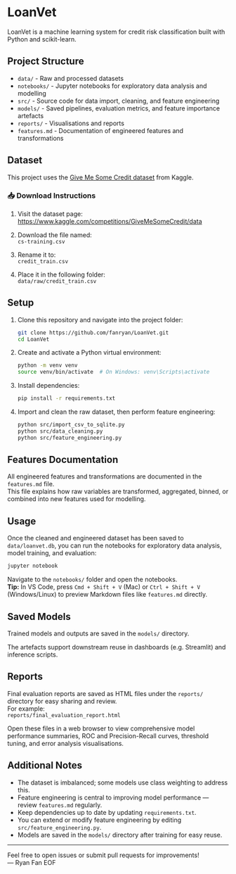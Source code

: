# LoanVet

LoanVet is a machine learning system for credit risk classification built with Python and scikit-learn.

## Project Structure

- `data/` - Raw and processed datasets
- `notebooks/` - Jupyter notebooks for exploratory data analysis and modelling
- `src/` - Source code for data import, cleaning, and feature engineering
- `models/` - Saved pipelines, evaluation metrics, and feature importance artefacts
- `reports/` - Visualisations and reports
- `features.md` - Documentation of engineered features and transformations

## Dataset

This project uses the [Give Me Some Credit dataset](https://www.kaggle.com/competitions/GiveMeSomeCredit/data) from Kaggle.

### 📥 Download Instructions

1. Visit the dataset page:  
   https://www.kaggle.com/competitions/GiveMeSomeCredit/data

2. Download the file named:  
   `cs-training.csv`

3. Rename it to:  
   `credit_train.csv`

4. Place it in the following folder:  
   `data/raw/credit_train.csv`

## Setup

1. Clone this repository and navigate into the project folder:
   ```bash
   git clone https://github.com/fanryan/LoanVet.git
   cd LoanVet
   ```

2. Create and activate a Python virtual environment:
   ```bash
   python -m venv venv
   source venv/bin/activate  # On Windows: venv\Scripts\activate
   ```

3. Install dependencies:
   ```bash
   pip install -r requirements.txt
   ```

4. Import and clean the raw dataset, then perform feature engineering:
   ```bash
   python src/import_csv_to_sqlite.py
   python src/data_cleaning.py
   python src/feature_engineering.py
   ```

## Features Documentation

All engineered features and transformations are documented in the `features.md` file.  
This file explains how raw variables are transformed, aggregated, binned, or combined into new features used for modelling.

## Usage

Once the cleaned and engineered dataset has been saved to `data/loanvet.db`, you can run the notebooks for exploratory data analysis, model training, and evaluation:

```bash
jupyter notebook
```

Navigate to the `notebooks/` folder and open the notebooks.  
**Tip:** In VS Code, press `Cmd + Shift + V` (Mac) or `Ctrl + Shift + V` (Windows/Linux) to preview Markdown files like `features.md` directly.

## Saved Models

Trained models and outputs are saved in the `models/` directory.

The artefacts support downstream reuse in dashboards (e.g. Streamlit) and inference scripts.

## Reports

Final evaluation reports are saved as HTML files under the `reports/` directory for easy sharing and review.  
For example:  
`reports/final_evaluation_report.html`

Open these files in a web browser to view comprehensive model performance summaries, ROC and Precision-Recall curves, threshold tuning, and error analysis visualisations.

## Additional Notes

- The dataset is imbalanced; some models use class weighting to address this.
- Feature engineering is central to improving model performance — review `features.md` regularly.
- Keep dependencies up to date by updating `requirements.txt`.
- You can extend or modify feature engineering by editing `src/feature_engineering.py`.
- Models are saved in the `models/` directory after training for easy reuse.

---

Feel free to open issues or submit pull requests for improvements!  
— Ryan Fan
EOF
